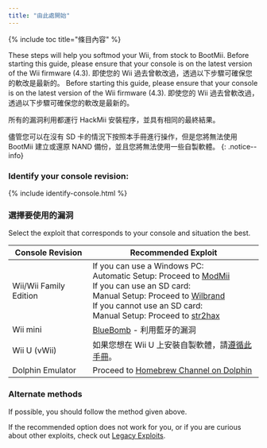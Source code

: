 ```yaml
---
title: "由此處開始"
---
```


{% include toc title="條目內容" %}

These steps will help you softmod your Wii, from stock to BootMii. Before starting this guide, please ensure that your console is on the latest version of the Wii firmware (4.3). 即使您的 Wii 過去曾軟改過，透過以下步驟可確保您的軟改是最新的。 Before starting this guide, please ensure that your console is on the latest version of the Wii firmware (4.3). 即使您的 Wii 過去曾軟改過，透過以下步驟可確保您的軟改是最新的。

所有的漏洞利用都運行 HackMii 安裝程序，並具有相同的最終結果。

儘管您可以在沒有 SD 卡的情況下按照本手冊進行操作，但是您將無法使用 BootMii 建立或還原 NAND 備份，並且您將無法使用一些自製軟體。
{: .notice--info}

### Identify your console revision:

{% include identify-console.html %}<br>

### 選擇要使用的漏洞

Select the exploit that corresponds to your console and situation the best.

| Console Revision       | Recommended Exploit                                                                                                                                                                                                                                                                      |
| ---------------------- | ---------------------------------------------------------------------------------------------------------------------------------------------------------------------------------------------------------------------------------------------------------------------------------------- |
| Wii/Wii Family Edition | If you can use a Windows PC:<br> Automatic Setup: Proceed to [ModMii](modmii)<br> If you can use an SD card:<br> Manual Setup: Proceed to [Wilbrand](wilbrand)<br> If you cannot use an SD card:<br> Manual Setup: Proceed to [str2hax](str2hax)<br> |
| Wii mini               | [BlueBomb](bluebomb) - 利用藍牙的漏洞                                                                                                                                                                                                                                                           |
| Wii U (vWii)           | 如果您想在 Wii U 上安裝自製軟體，請[遵循此手冊](https://wiiu.hacks.guide)。                                                                                                                                                                                                                                  |
| Dolphin Emulator       | Proceed to [Homebrew Channel on Dolphin](homebrew-dolphin)                                                                                                                                                                                                                               |

### Alternate methods

If possible, you should follow the method given above.

If the recommended option does not work for you, or if you are curious about other exploits, check out [Legacy Exploits](legacy-exploits).
